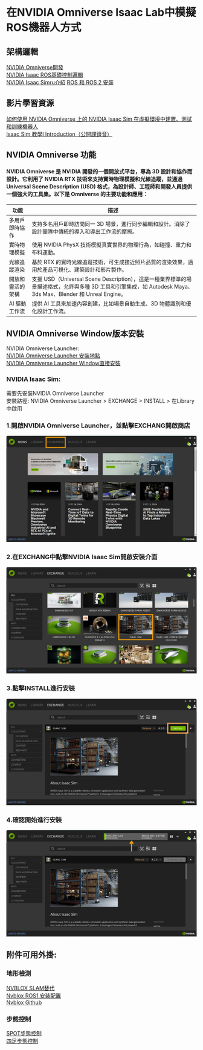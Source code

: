 # 在NVIDIA Omniverse Isaac Lab中模擬ROS機器人方式   
  
## 架構邏輯    
[NVIDIA Omniverse開發](https://developer.nvidia.com/omniverse#section-getting-started)  
[NVIDIA Isaac ROS基礎控制邏輯](https://developer.nvidia.com/isaac/ros)  
[NVIDIA Isaac Simru介紹](https://developer.nvidia.com/isaac/sim)
[ROS 和 ROS 2 安裝](https://docs.omniverse.nvidia.com/isaacsim/latest/installation/install_ros.html)  
## 影片學習資源  
[如何使用 NVIDIA Omniverse 上的 NVIDIA Isaac Sim 在虛擬環境中建置、測試和訓練機器人](https://www.bilibili.com/video/BV15a41117Nv/?spm_id_from=333.337.search-card.all.click&vd_source=35d2b7cdfe327b9931450d7679316692)  
[Isaac Sim 教學I Introduction（公開課錄音）](https://www.bilibili.com/video/BV1EN4y1w7D5/?spm_id_from=333.337.search-card.all.click&vd_source=35d2b7cdfe327b9931450d7679316692)  
  
## NVIDIA Omniverse 功能
#### NVIDIA Omniverse 是 NVIDIA 開發的一個開放式平台，專為 3D 設計和協作而設計。它利用了 NVIDIA RTX 技術來支持實時物理模擬和光線追蹤，並通過 Universal Scene Description (USD) 格式，為設計師、工程師和開發人員提供一個強大的工具集。以下是 Omniverse 的主要功能和應用：  
| 功能  | 描述 |
| ---- | -------- |
| 多用戶即時協作 | 支持多名用戶即時訪問同一 3D 場景，進行同步編輯和設計。消除了設計團隊中傳統的導入和導出工作流的摩擦。|
| 實時物理模擬 | 使用 NVIDIA PhysX 技術模擬真實世界的物理行為，如碰撞、重力和布料運動。|
| 光線追蹤渲染 | 基於 RTX 的實時光線追蹤技術，可生成接近照片品質的渲染效果，適用於產品可視化、建築設計和影片製作。|
| 開放和靈活的架構|支援 USD（Universal Scene Description），這是一種業界標準的場景描述格式，允許與多種 3D 工具和引擎集成，如 Autodesk Maya、3ds Max、Blender 和 Unreal Engine。|
| AI 驅動工作流 | 提供 AI 工具來加速內容創建，比如場景自動生成、3D 物體識別和優化設計工作流。 |  
  
## NVIDIA Omniverse Window版本安裝  
NVIDIA Omniverse Launcher:  
[NVIDIA Omniverse Launcher 安裝地點](https://developer.nvidia.com/omniverse#section-getting-started)  
[NVIDIA Omniverse Launcher Window直接安裝](https://install.launcher.omniverse.nvidia.com/installers/omniverse-launcher-win.exe) 
  
### NVIDIA Isaac Sim:  
需要先安裝NVIDIA Omniverse Launcher  
安裝路徑: NVIDIA Omniverse Launcher > EXCHANGE > INSTALL > 在Library中啟用   
### 1.開啟NVIDIA Omniverse Launcher，並點擊EXCHANG開啟商店  
![image](https://github.com/Knockoi/NVIDIA-ROS-DOG/blob/main/%E5%8F%83%E8%80%83%E5%9C%96%E7%89%87/1.png)
### 2.在EXCHANG中點擊NVIDIA Isaac Sim開啟安裝介面
![image](https://github.com/Knockoi/NVIDIA-ROS-DOG/blob/main/%E5%8F%83%E8%80%83%E5%9C%96%E7%89%87/2.png)
### 3.點擊INSTALL進行安裝
![image](https://github.com/Knockoi/NVIDIA-ROS-DOG/blob/main/%E5%8F%83%E8%80%83%E5%9C%96%E7%89%87/3.png)
### 4.確認開始進行安裝
![image](https://github.com/Knockoi/NVIDIA-ROS-DOG/blob/main/%E5%8F%83%E8%80%83%E5%9C%96%E7%89%87/4.png)

## 附件可用外掛:
### 地形檢測  
 [NVBLOX SLAM替代](https://blog.csdn.net/qq_29788741/article/details/134257346)  
 [Nvblox ROS1 安装配置](https://blog.csdn.net/m0_56661101/article/details/135292374)  
 [Nvblox Github](https://github.com/nvidia-isaac/nvblox)  
### 步態控制  
 [SPOT步態控制](https://www.bilibili.com/video/BV1HsSiYNEvZ/?spm_id_from=333.337.search-card.all.click&vd_source=35d2b7cdfe327b9931450d7679316692)  
 [四足步態控制](https://developer.nvidia.com/blog/closing-the-sim-to-real-gap-training-spot-quadruped-locomotion-with-nvidia-isaac-lab/
)  
 

